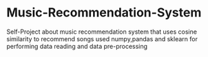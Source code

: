 # Music-Recommendation-System
Self-Project about music recommendation system that uses cosine similarity to recommend songs
used numpy,pandas and sklearn for performing data reading and data pre-processing
